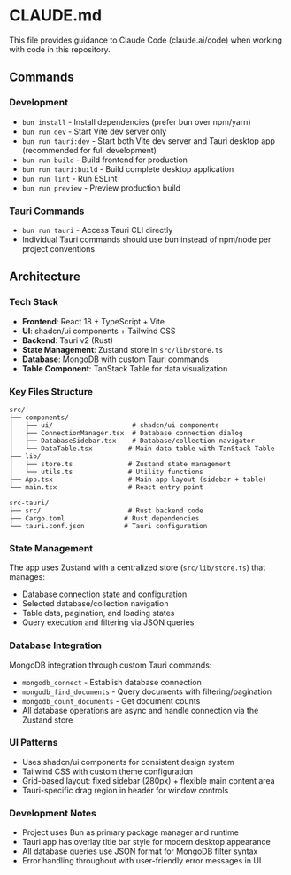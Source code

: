 # CLAUDE.md

This file provides guidance to Claude Code (claude.ai/code) when working with code in this repository.

## Commands

### Development
- `bun install` - Install dependencies (prefer bun over npm/yarn)
- `bun run dev` - Start Vite dev server only
- `bun run tauri:dev` - Start both Vite dev server and Tauri desktop app (recommended for full development)
- `bun run build` - Build frontend for production
- `bun run tauri:build` - Build complete desktop application
- `bun run lint` - Run ESLint
- `bun run preview` - Preview production build

### Tauri Commands
- `bun run tauri` - Access Tauri CLI directly
- Individual Tauri commands should use bun instead of npm/node per project conventions

## Architecture

### Tech Stack
- **Frontend**: React 18 + TypeScript + Vite
- **UI**: shadcn/ui components + Tailwind CSS
- **Backend**: Tauri v2 (Rust)
- **State Management**: Zustand store in `src/lib/store.ts`
- **Database**: MongoDB with custom Tauri commands
- **Table Component**: TanStack Table for data visualization

### Key Files Structure
```
src/
├── components/
│   ├── ui/                    # shadcn/ui components
│   ├── ConnectionManager.tsx  # Database connection dialog
│   ├── DatabaseSidebar.tsx    # Database/collection navigator
│   └── DataTable.tsx         # Main data table with TanStack Table
├── lib/
│   ├── store.ts              # Zustand state management
│   └── utils.ts              # Utility functions
├── App.tsx                   # Main app layout (sidebar + table)
└── main.tsx                  # React entry point

src-tauri/
├── src/                      # Rust backend code
├── Cargo.toml               # Rust dependencies
└── tauri.conf.json          # Tauri configuration
```

### State Management
The app uses Zustand with a centralized store (`src/lib/store.ts`) that manages:
- Database connection state and configuration
- Selected database/collection navigation
- Table data, pagination, and loading states
- Query execution and filtering via JSON queries

### Database Integration
MongoDB integration through custom Tauri commands:
- `mongodb_connect` - Establish database connection
- `mongodb_find_documents` - Query documents with filtering/pagination
- `mongodb_count_documents` - Get document counts
- All database operations are async and handle connection via the Zustand store

### UI Patterns
- Uses shadcn/ui components for consistent design system
- Tailwind CSS with custom theme configuration
- Grid-based layout: fixed sidebar (280px) + flexible main content area
- Tauri-specific drag region in header for window controls

### Development Notes
- Project uses Bun as primary package manager and runtime
- Tauri app has overlay title bar style for modern desktop appearance
- All database queries use JSON format for MongoDB filter syntax
- Error handling throughout with user-friendly error messages in UI